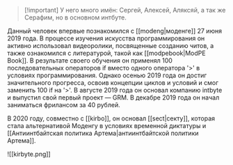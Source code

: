 >[!important] У него много имён: 
>Сергей, Алексей, Аляксяй, а так же Серафим, но в основном интбуте.


Данный человек впервые познакомился с [[modeng|моденге]] 27 июня 2019 года. В процессе изучения искусства программирования он активно использовал видеоролики, посвященные созданию читов, а также ознакомился с литературой, такой как [[modpebook|ModPE Book]]. В результате своего обучения он применял 100 последовательных операторов if вместо одного оператора '>' в условиях программирования. Однако осенью 2019 года он достиг значительного прогресса, освоив концепции циклов и условий и смог заменить 100 if на '>'. В августе 2019 года он основал компанию intbyte и выпустил свой первый проект — GRM. В декабре 2019 года он начал заниматься фрилансом за 40 рублей. 

В 2020 году, совместно с [[kirbo]], он основал [[sect|секту]], которая стала альтернативой Моденгу в условиях временной диктатуры и [[Антиинтбайтская политика Артема|антиинтбайтской политики Артема]].

![[kirbyte.png]]
